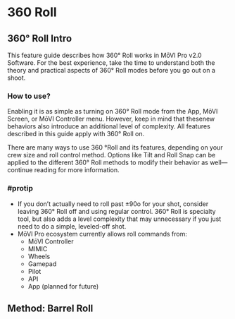 # 360 Roll

## 360° Roll Intro

This feature guide describes how 360° Roll works in MōVI Pro v2.0 Software. For the best experience, take the time to understand both the theory and practical aspects of 360° Roll modes before you go out on a shoot.

### How to use?

Enabling it is as simple as turning on 360° Roll mode from the App, MōVI Screen, or MōVI Controller menu. However, keep in mind that these ​new behaviors​ also introduce an additional level of complexity. All features described in this guide apply with 360° Roll on.

There are many ways to use 360 °Roll and its features, depending on your crew size and roll control method. Options like Tilt and Roll Snap can be applied to the different 360° Roll methods to modify their behavior as well—continue reading for more information.

### \#protip

* If you don’t actually need to roll past ±90o for your shot, consider leaving 360° Roll off and using regular control. 360° Roll is specialty tool, but also adds a level complexity that may unnecessary if you just need to do a simple, leveled-off shot.
* MōVI Pro ecosystem currently allows roll commands from:
  * MōVI Controller
  * MIMIC
  * Wheels
  * Gamepad
  * Pilot
  * API
  * App \(planned for future\)

## Method: Barrel Roll



